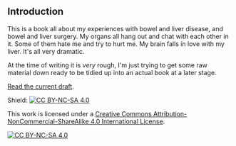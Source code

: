 ## Introduction

This is a book all about my experiences with bowel and liver disease, and bowel and liver surgery. My organs all hang out and chat with each other in it. Some of them hate me and try to hurt me. My brain falls in love with my liver. It's all very dramatic. 

At the time of writing it is *very* rough, I'm just trying to get some raw material down ready to be tidied up into an actual book at a later stage.

[Read the current draft](https://chrisbeeley.github.io/standardillnesscommentary/).

Shield: [![CC BY-NC-SA 4.0][cc-by-nc-sa-shield]][cc-by-nc-sa]

This work is licensed under a
[Creative Commons Attribution-NonCommercial-ShareAlike 4.0 International License][cc-by-nc-sa].

[![CC BY-NC-SA 4.0][cc-by-nc-sa-image]][cc-by-nc-sa]

[cc-by-nc-sa]: http://creativecommons.org/licenses/by-nc-sa/4.0/
[cc-by-nc-sa-image]: https://licensebuttons.net/l/by-nc-sa/4.0/88x31.png
[cc-by-nc-sa-shield]: https://img.shields.io/badge/License-CC%20BY--NC--SA%204.0-lightgrey.svg